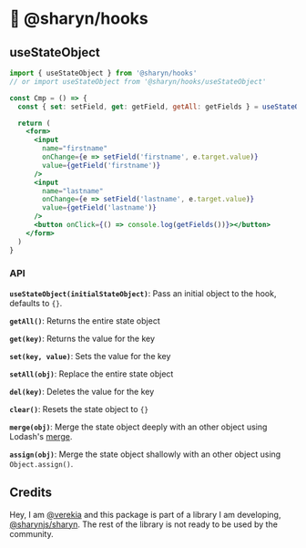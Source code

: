 # 🌹 @sharyn/hooks

## useStateObject

```jsx
import { useStateObject } from '@sharyn/hooks'
// or import useStateObject from '@sharyn/hooks/useStateObject'

const Cmp = () => {
  const { set: setField, get: getField, getAll: getFields } = useStateObject()

  return (
    <form>
      <input
        name="firstname"
        onChange={e => setField('firstname', e.target.value)}
        value={getField('firstname')}
      />
      <input
        name="lastname"
        onChange={e => setField('lastname', e.target.value)}
        value={getField('lastname')}
      />
      <button onClick={() => console.log(getFields())}></button>
    </form>
  )
}
```

### API

**`useStateObject(initialStateObject)`**: Pass an initial object to the hook, defaults to `{}`.

**`getAll()`**: Returns the entire state object

**`get(key)`**: Returns the value for the key

**`set(key, value)`**: Sets the value for the key

**`setAll(obj)`**: Replace the entire state object

**`del(key)`**: Deletes the value for the key

**`clear()`**: Resets the state object to `{}`

**`merge(obj)`**: Merge the state object deeply with an other object using Lodash's [merge](https://www.npmjs.com/package/lodash.merge).

**`assign(obj)`**: Merge the state object shallowly with an other object using `Object.assign()`.


## Credits

Hey, I am [@verekia](https://github.com/verekia) and this package is part of a library I am developing, [@sharynjs/sharyn](https://github.com/sharynjs/sharyn). The rest of the library is not ready to be used by the community.
